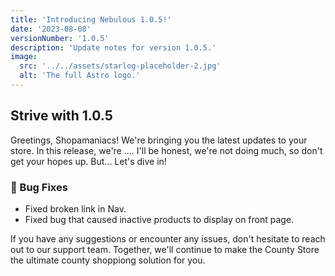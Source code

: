 ```yaml
---
title: 'Introducing Nebulous 1.0.5!'
date: '2023-08-08'
versionNumber: '1.0.5'
description: 'Update notes for version 1.0.5.'
image:
  src: '../../assets/starlog-placeholder-2.jpg'
  alt: 'The full Astro logo.'
---
```


## Strive with 1.0.5

<!-- ![Nebulous 2.0 Release](../../assets/starlog-placeholder-2.jpg) -->

Greetings, Shopamaniacs! We're bringing you the latest updates to your store. In this release, we're .... I'll be honest, we're not doing much, so don't get your hopes up. But... Let's dive in!

### 🐞 Bug Fixes

- Fixed broken link in Nav.
- Fixed bug that caused inactive products to display on front page.

If you have any suggestions or encounter any issues, don't hesitate to reach out to our support team. Together, we'll continue to make the County Store the ultimate county shoppiong solution for you.
